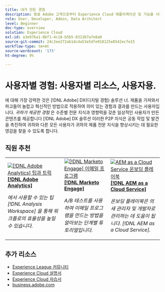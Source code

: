 ```yaml
---
title: 내가 만든 경험
description: 동료 Adobe 고객으로부터 Experience Cloud 애플리케이션 및 기능을 사용하는 방법에 대해 알아보십시오.
role: User, Developer, Admin, Data Architect
level: Beginner
doc-type: overview
solution: Experience Cloud
exl-id: a3e976a1-8bf1-4c18-b5b5-831367a7e8a0
source-git-commit: 24c2ee272ab1dcda53e5dfe918125e8542ecfe15
workflow-type: tm+mt
source-wordcount: '173'
ht-degree: 9%

---
```


# 사용자별 경험: 사용자별 리소스, 사용자용.

에 대해 가장 강력한 것은 [!DNL Adobe] DX(디지털 경험) 솔루션 너. 제품을 가져와서 파고들어 놀랍고 혁신적인 방법으로 적용하여 의미 있는 경험과 결과를 만드는 사용자입니다. _귀하가 제공한 경험_ 은 수준별 전문 지식과 영향력을 갖춘 일상적인 사용자가 만든 콘텐츠를 제공합니다 [!DNL Adobe] DX 솔루션 이러한 P2P 지식은 공동 작업 및 발견을 촉진하여 귀하와 다른 모든 사용자가 귀하의 제품 전문 지식을 향상시키는 데 필요한 영감을 찾을 수 있도록 합니다.

<div id="recs-overview-body-1"></div>
<div id="recs-overview-body-2"></div>
<div id="recs-overview-body-3"></div>
<div id="recs-overview-body-4"></div>
<div id="recs-overview-body-5"></div>
<div id="recs-overview-body-6"></div>

<div id="staff-picks-section">

## 직원 추천

<table>
<tr>
  <td>
    <a href="/help/analytics/analysis-workspace/tips-and-tricks/right-click-tips-and-tricks-for-more-efficient-workflows.md">
      <img alt="[!DNL Adobe Analytics] 팁과 트릭" src="https://video.tv.adobe.com/v/3417736?format=jpeg" />
    </a>
    <div>
      <a href="/help/analytics/analysis-workspace/tips-and-tricks/right-click-tips-and-tricks-for-more-efficient-workflows.md">
    <strong>[!DNL Adobe Analytics]</strong>
    </a>
    </div>
    <p>
    <em>에서 사용할 수 있는 팁 [!DNL Analysis Workspace] 을 통해 워크플로의 효율성을 높일 수 있습니다.</em>
    <p>
  </td>
  <td>
    <a href="/help/marketo/programs/email-programs.md">
      <img alt="[!DNL Marketo Engage] 이메일 프로그램" src="https://video.tv.adobe.com/v/3419440?format=jpeg" />
    </a>
    <div>
      <a href="/help/marketo/programs/email-programs.md">
    <strong>[!DNL Marketo Engage]</strong>
    </a>
    </div>
    <p>
    <em>A/B 테스트를 사용하여 이메일 프로그램을 만드는 방법을 알아보는 단계별 튜토리얼입니다.</em>
    <p>
  </td>
  <td>
    <a href="/help/experience-manager/cloud-service/expert-resources/aem-champions/onboarding-playbook.md">
      <img alt="AEM as a Cloud Service 온보딩 플레이북" src="https://video.tv.adobe.com/v/3419299?format=jpeg" />
    </a>
    <div>
      <a href="/help/experience-manager/cloud-service/expert-resources/aem-champions/onboarding-playbook.md">
    <strong>[!DNL AEM as a Cloud Service]</strong>
    </a>
    </div>
    <p>
    <em>온보딩 플레이북은 의 새 관리자 및 개발자로 관리하는 데 도움이 됩니다. [!DNL AEM as a Cloud Service].</em>
    <p>
  </td>
</tr>
</table>
</div>

## 추가 리소스

* [Experience League 커뮤니티](https://experienceleaguecommunities.adobe.com/)
* [Experience Cloud 설명서](https://experienceleague.adobe.com/docs/)
* [Experience Cloud 자습서](https://experienceleague.adobe.com/docs/home-tutorials.html?lang=ko-KR)
* [business.adobe.com](https://business.adobe.com)


